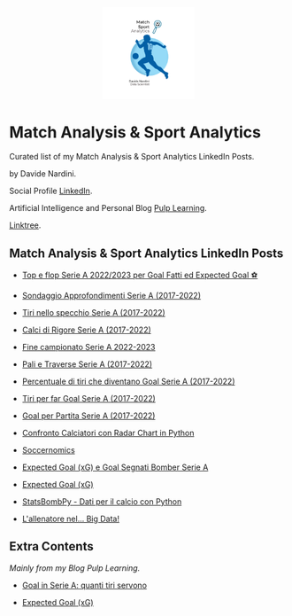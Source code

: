 <p align="center" width="100%">
    <img width="33%" src="https://github.com/dnardini16/MatchAnalysisLinkedinPost/blob/main/sport_logo.png"> 
</p>


# Match Analysis & Sport Analytics

Curated list of my Match Analysis & Sport Analytics LinkedIn Posts.

by Davide Nardini.

Social Profile [LinkedIn](https://www.linkedin.com/in/davide-nardini).

Artificial Intelligence and Personal Blog [Pulp Learning](https://pulplearning.altervista.org).

[Linktree](https://linktr.ee/davidenardini).

## Match Analysis & Sport Analytics LinkedIn Posts

* [Top e flop Serie A 2022/2023 per Goal Fatti ed Expected Goal ⚽](https://www.linkedin.com/posts/davide-nardini_possiamo-usare-i-dati-per-dire-chi-ci-ha-activity-7074286762436534272-q50w)

* [Sondaggio Approfondimenti Serie A (2017-2022)](https://www.linkedin.com/posts/davide-nardini_nel-preparare-i-contenuti-per-gli-approfondimenti-activity-7073917987400949760-tAF_)

* [Tiri nello specchio Serie A (2017-2022)](https://www.linkedin.com/posts/davide-nardini_calcio-seriea-stats-activity-7072097348503449600-X5uk)

* [Calci di Rigore Serie A (2017-2022)](https://www.linkedin.com/posts/davide-nardini_calcio-stats-seriea-activity-7071742547181617152-X2Rp)

* [Fine campionato Serie A 2022-2023](https://www.linkedin.com/posts/davide-nardini_calcio-data-stats-activity-7071384067404873728-mBJo)

* [Pali e Traverse Serie A (2017-2022)](https://www.linkedin.com/posts/davide-nardini_stats-calcio-matchanaltsis-activity-7069932142570463234-6lgC)

* [Percentuale di tiri che diventano Goal Serie A (2017-2022)](https://www.linkedin.com/posts/davide-nardini_seriea-matchanalysis-sportanalytics-activity-7069568196873207809-ci29)

* [Tiri per far Goal Serie A (2017-2022)](https://www.linkedin.com/posts/davide-nardini_calcio-goal-matchanalysis-activity-7068839632909611008-D678)

* [Goal per Partita Serie A (2017-2022)](https://www.linkedin.com/posts/davide-nardini_stats-calcio-matchanalysis-activity-7067748705243734016-tlvG)

* [Confronto Calciatori con Radar Chart in Python](https://www.linkedin.com/posts/davide-nardini_python-datavisualization-football-activity-7066661123738976256-DuHl)

* [Soccernomics](https://www.linkedin.com/posts/davide-nardini_bigdata-dataanalysis-football-activity-7066310826298609665-eb3I)

* [Expected Goal (xG) e Goal Segnati Bomber Serie A](https://www.linkedin.com/posts/davide-nardini_expectedgoal-matchanalysis-calcio-activity-7065213113775570944-7yVo)

* [Expected Goal (xG)](https://www.linkedin.com/pulse/expected-goal-xg-davide-nardini)

* [StatsBombPy - Dati per il calcio con Python](https://www.linkedin.com/posts/davide-nardini_datascience-analytics-python-activity-7064134441496944640-8v9x)

* [L'allenatore nel... Big Data!](https://www.linkedin.com/posts/davide-nardini_datascience-machinelearning-football-activity-7063770313381003264-YzOO)

## Extra Contents

*Mainly from my Blog Pulp Learning.*

* [Goal in Serie A: quanti tiri servono](https://pulplearning.altervista.org/goal-in-serie-a-quanti-tiri-servono/)

* [Expected Goal (xG)](https://pulplearning.altervista.org/expected-goal-xg/)